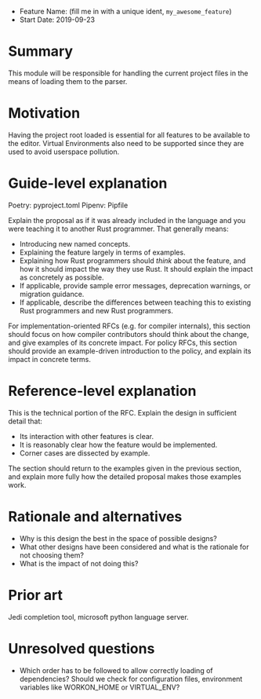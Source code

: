 - Feature Name: (fill me in with a unique ident, `my_awesome_feature`)
- Start Date: 2019-09-23

# Summary
[summary]: #summary

This module will be responsible for handling the current project files in the means of loading them to the parser.

# Motivation
[motivation]: #motivation

Having the project root loaded is essential for all features to be available to the editor. Virtual Environments also
need to be supported since they are used to avoid userspace pollution.

# Guide-level explanation
[guide-level-explanation]: #guide-level-explanation

Poetry: pyproject.toml
Pipenv: Pipfile

Explain the proposal as if it was already included in the language and you were teaching it to another Rust programmer. That generally means:

- Introducing new named concepts.
- Explaining the feature largely in terms of examples.
- Explaining how Rust programmers should *think* about the feature, and how it should impact the way they use Rust. It should explain the impact as concretely as possible.
- If applicable, provide sample error messages, deprecation warnings, or migration guidance.
- If applicable, describe the differences between teaching this to existing Rust programmers and new Rust programmers.


For implementation-oriented RFCs (e.g. for compiler internals), this section should focus on how compiler contributors should think about the change, and give examples of its concrete impact. For policy RFCs, this section should provide an example-driven introduction to the policy, and explain its impact in concrete terms.

# Reference-level explanation
[reference-level-explanation]: #reference-level-explanation

This is the technical portion of the RFC. Explain the design in sufficient detail that:

- Its interaction with other features is clear.
- It is reasonably clear how the feature would be implemented.
- Corner cases are dissected by example.

The section should return to the examples given in the previous section, and explain more fully how the detailed proposal makes those examples work.

# Rationale and alternatives
[rationale-and-alternatives]: #rationale-and-alternatives

- Why is this design the best in the space of possible designs?
- What other designs have been considered and what is the rationale for not choosing them?
- What is the impact of not doing this?

# Prior art
[prior-art]: #prior-art

Jedi completion tool, microsoft python language server.

# Unresolved questions
[unresolved-questions]: #unresolved-questions

- Which order has to be followed to allow correctly loading of dependencies? Should we check for configuration files, 
environment variables like WORKON_HOME or VIRTUAL_ENV? 
